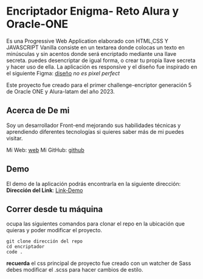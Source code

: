 # Encriptador Enigma- Reto Alura y Oracle-ONE 

Es una Progressive Web Application elaborado con HTML,CSS Y JAVASCRIPT Vanilla consiste en un textarea donde colocas un texto en minúsculas y sin acentos donde será encriptado mediante una llave secreta.
puedes desencriptar de igual forma, o crear tu propia llave secreta y hacer uso de ella. La aplicación es responsive y el diseño fue inspirado en el siguiente Figma: [diseño](https://www.figma.com/file/trP3p5nEh7XUyB3n2bomjP/Alura-Challenge---Desaf%C3%ADo-1---L%C3%B3gica) *no es pixel perfect*   

Este proyecto fue creado para el primer challenge-encriptor generación 5 de Oracle ONE y Alura-latam del año 2023.

## Acerca de De mi

Soy un desarrollador Front-end mejorando sus habilidades técnicas y aprendiendo diferentes tecnologías si quieres saber más de mi puedes visitar.

Mi Web: [web](https://urielbm.dev/)
Mi GitHub: [github](https://github.com/UrielBm)

## Demo

El demo de la aplicación podrás encontrarla en la siguiente dirección:
**Dirección del Link**: [Link-Demo](https://urielbm.github.io/encriptador-oracle/)

## Correr desde tu máquina

ocupa las siguientes comandos para clonar el repo en la ubicación que quieras y poder modificar el proyecto.

```
git clone dirección del repo
cd encriptador
code .
```
**recuerda** el css principal de proyecto fue creado con un watcher de Sass debes modificar el .scss para hacer cambios de estilo. 


